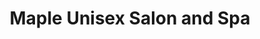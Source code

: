 ---
title: "Maple Unisex Salon and Spa"
url: /bengaluru/maple-unisex-salon-and-spa/
shop: beauty
---